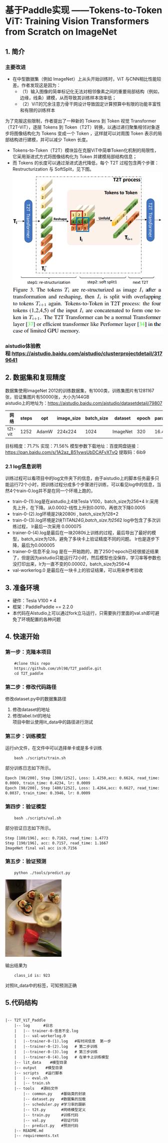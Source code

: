 # 基于Paddle实现  ——Tokens-to-Token ViT: Training Vision Transformers from Scratch on ImageNet
## 1. 简介
### 主要改进
* 在中型数据集（例如 ImageNet）上从头开始训练时，ViT 与CNN相比性能较差。作者发现这是因为：
    * （1）输入图像的简单标记化无法对相邻像素之间的重要局部结构（例如，边缘，线条）建模，从而导致其训练样本效率低；
    * （2）ViT的冗余注意力骨干网设计导致固定计算预算中有限的功能丰富性和有限的训练样本

为了克服这些限制，作者提出了一种新的 Tokens 到 Token 视觉 Transformer（T2T-ViT），逐层 Tokens 到 Token（T2T）转换，以通过递归聚集相邻对象逐步将图像结构化为 Tokens 变成一个 Token ，这样就可以对周围 Token 表示的局部结构进行建模，并可以减少 Token 长度。

* Tokens-to-Token（T2T）模块旨在克服ViT中简单Token化机制的局限性，它采用渐进式方式将图像结构化为 Token 并建模局部结构信息；
* 而 Tokens 的长度可以通过渐进式迭代降低，每个 T2T 过程包含两个步骤：Restructurization 与 SoftSplit，见下图。  
![模型示意图](./images/t2t.png)


### aistudio体验教程:https://aistudio.baidu.com/aistudio/clusterprojectdetail/3179641

## 2. 数据集和复现精度
数据集使用ImageNet 2012的训练数据集，有1000类，训练集图片有1281167张，验证集图片有50000张，大小为144GB  
aistudio上的地址为：https://aistudio.baidu.com/aistudio/datasetdetail/79807  

|  网络   | steps  |  opt  | image_size   | batch_size | dataset   | epoch  |params_size|
|  ----  | ----  | ----    |  ----       | ----          |----  | ----  |----  |
| t2t-vit  | 1252  | AdamW | 224x224    |1024        |ImageNet| 320 |16.45MB|

目标精度：71.7%
实现：71.56%
模型参数下载地址：百度网盘链接：https://pan.baidu.com/s/1A2az_B51ywsUbDCAFvXTvQ 
提取码：6ib9     
### 2.1 log信息说明
训练过程可以看项目中的log文件夹下的信息，由于aistudio上的脚本任务最多只能运行72个小时，把训练过程分成多个步骤进行训练，可以看见log中的信息，当然4个train-0.log并不是在同一个环境上跑的，
*  train-0-(1).log是在aistudio上4块Tesla V100，batch_size为256*4     lr:采用先上升，在下降。从0.0002-线性上升到0.0010，再依次下降0.0005
*  train-0-(2).log环境是2块2080ti  ,   batch_size为128*2
*  train-0-(3).log环境是2块TITAN*24G,batch_size为256*2  log中包含了多次训练过程， lr最后一次采用 0.000075
* trainer-0-(4).log是最后在一块2080ti上训练的过程，最后导出了最好的模型，batch_size为128，避免了多块卡上验证精度不同的问题。  lr也是逐步下降，最后为0.000005
* trainer-0-信息不全.log 是在一开始跑的，跑了250个epoch已经很接近结果了，但是因为aistudio只能运行72小时，然后模型也没保存，学习率等参数也没打印出来，lr为一直不变的0.00002，batch_size为256*4
* val-workerlog.0 是最后在一块卡上的验证结果，可以用来参考验收

## 3. 准备环境
* 硬件：Tesla V100 * 4
* 框架：PaddlePaddle == 2.2.0
* 本代码在AIstudio上可以通过fork立马运行，只需要执行里面的val.sh即可避免了环境配置的各种问题
## 4. 快速开始
### 第一步：克隆本项目
```
    #clone this repo    
    https://github.com/zhl98/T2T_paddle.git
    cd T2T_paddle
```
### 第二步：修改代码路径
修改dataset.py中的数据集路径    
1. 修改dataset的地址
2. 修改label.txt的地址    
项目中默认使用lit_data中的路径进行测试
### 第三步：训练模型
运行sh文件，在文件中可以选择单卡或是多卡训练  
```
    bash ./scripts/train.sh
```
部分训练日志如下所示。
```
Epoch [98/200], Step [300/1252], Loss: 1.4250,acc: 0.6624, read_time: 0.0069, train_time: 0.4234, lr: 0.0009
Epoch [98/200], Step [400/1252], Loss: 1.4264,acc: 0.6627, read_time: 0.0037, train_time: 0.3946, lr: 0.0009
```
### 第四步：验证模型
```
    bash ./scripts/val.sh
```
部分验证日志如下所示。
```
Step [180/196], acc: 0.7163, read_time: 1.4773
Step [190/196], acc: 0.7157, read_time: 1.1667
ImageNet final val acc is:0.7156
```
### 第五步：验证预测
```
    python ./tools/predict.py
```
![模型示意图](./images/n07579787_1228.JPEG)    

输出结果为

```
    class_id is: 923
```
对照lit_data中的标签，可知预测正确
## 5.代码结构



```

|-- T2T_ViT_Paddle
    |-- log      #日志
    |   |-- trainer-0-信息不全.log 
    |   |-- val-workerlog.0 
    |   |--trainer-0-(1).log   #有时间信息  第一步
    |   |--trainer-0-(2).log   # 第二步训练
    |   |--trainer-0-(3).log   # 第三步训练
    |   |--trainer-0-(4).log   # 在单卡上训练模型
    |-- lit_data    #模型目录
    |-- output    #模型目录
    |-- scripts   #运行脚本
    |   |-- eval.sh
    |   |-- train.sh
    |-- tools   #源码文件
        |-- common.py    #基础类的封装
        |-- dataset.py	 #数据集的加载
        |-- scheduler.py #学习率的跟新
        |-- t2t.py		 #网络模型定义	
        |-- train.py	 #训练代码
        |-- val.py		 #验证代码
        |-- predict.py	 #预测代码
    |-- README.md      
    |-- requirements.txt

```



